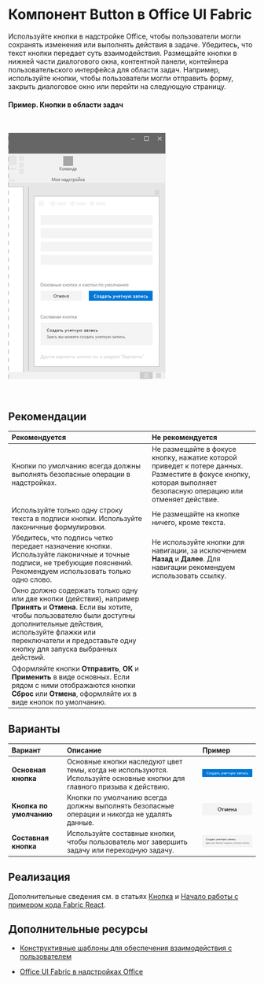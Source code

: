 # <a name="button-component-in-office-ui-fabric"></a>Компонент Button в Office UI Fabric

Используйте кнопки в надстройке Office, чтобы пользователи могли сохранять изменения или выполнять действия в задаче. Убедитесь, что текст кнопки передает суть взаимодействия. Размещайте кнопки в нижней части диалогового окна, контентной панели, контейнера пользовательского интерфейса для области задач. Например, используйте кнопки, чтобы пользователи могли отправить форму, закрыть диалоговое окно или перейти на следующую страницу.
  
#### <a name="example-buttons-in-a-task-pane"></a>Пример. Кнопки в области задач

<br/>

![Изображение, на котором показана кнопка](../images/overview_withApp_button.png)

<br/>

## <a name="best-practices"></a>Рекомендации

|**Рекомендуется**|**Не рекомендуется**|
|:-----|:--------|
|Кнопки по умолчанию всегда должны выполнять безопасные операции в надстройках. |Не размещайте в фокусе кнопку, нажатие которой приведет к потере данных. Разместите в фокусе кнопку, которая выполняет безопасную операцию или отменяет действие.|
|Используйте только одну строку текста в подписи кнопки. Используйте лаконичные формулировки.|Не размещайте на кнопке ничего, кроме текста.|
|Убедитесь, что подпись четко передает назначение кнопки. Используйте лаконичные и точные подписи, не требующие пояснений. Рекомендуем использовать только одно слово.|Не используйте кнопки для навигации, за исключением **Назад** и **Далее**. Для навигации рекомендуем использовать ссылку.|
|Окно должно содержать только одну или две кнопки (действия), например **Принять** и **Отмена**. Если вы хотите, чтобы пользователю были доступны дополнительные действия, используйте флажки или переключатели и предоставьте одну кнопку для запуска выбранных действий.||
|Оформляйте кнопки **Отправить**, **ОК** и **Применить** в виде основных. Если рядом с ними отображаются кнопки **Сброс** или **Отмена**, оформляйте их в виде кнопок по умолчанию.| |

## <a name="variants"></a>Варианты

|**Вариант**|**Описание**|**Пример**|
|:------------|:--------------|:----------|
|**Основная кнопка**|Основные кнопки наследуют цвет темы, когда не используются. Используйте основные кнопки для главного призыва к действию.|![Изображение, на котором показано основную кнопку](../images/button_primary.png)|
|**Кнопка по умолчанию**|Кнопки по умолчанию всегда должны выполнять безопасные операции и никогда не удалять данные.|![Изображение кнопки по умолчанию](../images/button_default.png)|
|**Составная кнопка**|Используйте составные кнопки, чтобы пользователь мог завершить задачу или переходную задачу.|![Изображение составной кнопки](../images/button_compound.png)|

## <a name="implementation"></a>Реализация

Дополнительные сведения см. в статьях [Кнопка](https://dev.office.com/fabric#/components/button) и [Начало работы с примером кода Fabric React](https://github.com/OfficeDev/Word-Add-in-GettingStartedFabricReact).

## <a name="additional-resources"></a>Дополнительные ресурсы

- [Конструктивные шаблоны для обеспечения взаимодействия с пользователем](https://github.com/OfficeDev/Office-Add-in-UX-Design-Patterns-Code)

- [Office UI Fabric в надстройках Office](office-ui-fabric.md)
